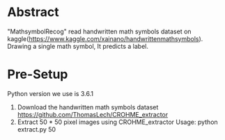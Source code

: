 # Abstract

"MathsymbolRecog" read handwritten math symbols dataset on kaggle(https://www.kaggle.com/xainano/handwrittenmathsymbols). Drawing a single math symbol, It predicts a label.

# Pre-Setup
Python version we use is 3.6.1
1. Download the handwritten math symbols dataset
   https://github.com/ThomasLech/CROHME_extractor
2. Extract 50 * 50 pixel images using CROHME_extractor
   Usage: python extract.py 50
    
<Script Desc.>
1. math_mnist_save_after_trainig.py
    - trainning app.
    
<<scheduled to add contents.....>>